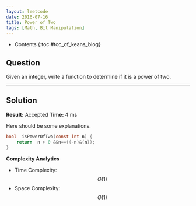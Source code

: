 ```yaml
---
layout: leetcode
date: 2016-07-16
title: Power of Two
tags: [Math, Bit Manipulation]
---
```


* Contents
{:toc #toc_of_keans_blog}

## Question

Given an integer, write a function to determine if it is a power of two.


***

## Solution

**Result:** Accepted **Time:** 4 ms

Here should be some explanations.

```c
bool  isPowerOfTwo(const int n) {
    return  n > 0 &&n==((-n)&(n));
}
```

**Complexity Analytics**

- Time Complexity: $$O(1)$$
- Space Complexity: $$O(1)$$
